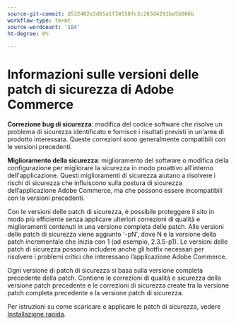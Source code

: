 ```yaml
---
source-git-commit: d532402e2d65a1f34558fc3c283d4291be5b006b
workflow-type: tm+mt
source-wordcount: '184'
ht-degree: 0%

---
```

# Informazioni sulle versioni delle patch di sicurezza di Adobe Commerce

**Correzione bug di sicurezza**: modifica del codice software che risolve un problema di sicurezza identificato e fornisce i risultati previsti in un&#39;area di prodotto interessata. Queste correzioni sono generalmente compatibili con le versioni precedenti.

**Miglioramento della sicurezza**: miglioramento del software o modifica della configurazione per migliorare la sicurezza in modo proattivo all&#39;interno dell&#39;applicazione. Questi miglioramenti di sicurezza aiutano a risolvere i rischi di sicurezza che influiscono sulla postura di sicurezza dell’applicazione Adobe Commerce, ma che possono essere incompatibili con le versioni precedenti.

Con le versioni delle patch di sicurezza, è possibile proteggere il sito in modo più efficiente senza applicare ulteriori correzioni di qualità e miglioramenti contenuti in una versione completa delle patch. Alle versioni delle patch di sicurezza viene aggiunto &#39;-pN&#39;, dove N è la versione della patch incrementale che inizia con 1 (ad esempio, 2.3.5-p1). Le versioni delle patch di sicurezza possono includere anche gli hotfix necessari per risolvere i problemi critici che interessano l’applicazione Adobe Commerce.

Ogni versione di patch di sicurezza si basa sulla versione completa precedente della patch. Contiene le correzioni di qualità e sicurezza della versione patch precedente e le correzioni di sicurezza create tra la versione patch completa precedente e la versione patch di sicurezza.

Per istruzioni su come scaricare e applicare le patch di sicurezza, vedere [Installazione rapida](../installation/composer.md#example---security-patch).
